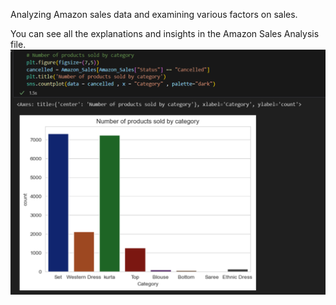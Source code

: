 Analyzing Amazon sales data and examining various factors on sales.

You can see all the explanations and insights in the Amazon Sales Analysis file.
![](https://github.com/miladhe22/Amazon_Sales_Analysis/blob/70d837bda58d0622899380c65ce3810f81b0beaf/Screenshot%20(345).png)
